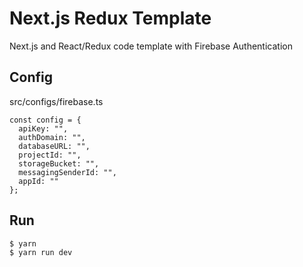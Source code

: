 # Next.js Redux Template

Next.js and React/Redux code template with Firebase Authentication

## Config

src/configs/firebase.ts

```
const config = {
  apiKey: "",
  authDomain: "",
  databaseURL: "",
  projectId: "",
  storageBucket: "",
  messagingSenderId: "",
  appId: ""
};
```

## Run

```
$ yarn
$ yarn run dev
```
